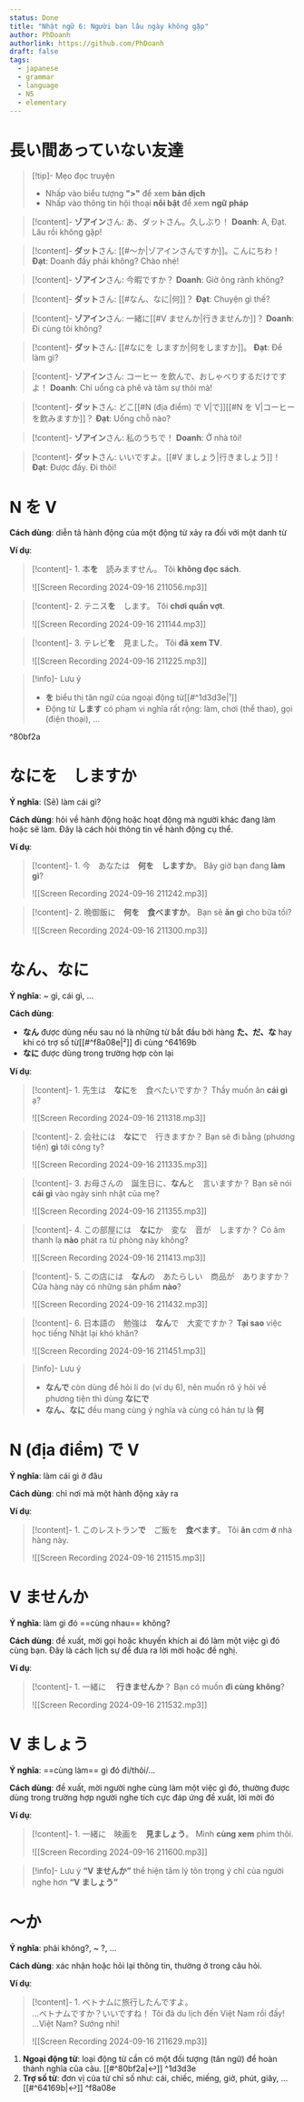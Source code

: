 ```yaml
---
status: Done
title: "Nhật ngữ 6: Người bạn lâu ngày không gặp"
author: PhDoanh
authorlink: https://github.com/PhDoanh
draft: false
tags:
  - japanese
  - grammar
  - language
  - N5
  - elementary
---
```

# 長い間あっていない友達
> [!tip]- Mẹo đọc truyện
> - Nhấp vào biểu tượng **">"** để xem **bản dịch**
> - Nhấp vào thông tin hội thoại **nổi bật** để xem **ngữ pháp**

> [!content]- **ゾアイン**さん: あ、ダットさん。久しぶり！
> **Doanh**: A, Đạt. Lâu rồi không gặp!

> [!content]- **ダット**さん:  [[#～か|ゾアインさんですか]]。こんにちわ！
> **Đạt**: Doanh đấy phải không? Chào nhé!

> [!content]- **ゾアイン**さん: 今暇ですか？
> **Doanh**: Giờ ông rảnh không?

> [!content]- **ダット**さん: [[#なん、なに|何]]？
> **Đạt**: Chuyện gì thế? 

> [!content]- **ゾアイン**さん: 一緒に[[#V ませんか|行きませんか]]？
> **Doanh**: Đi cùng tôi không?

> [!content]- **ダット**さん: [[#なにを しますか|何をしますか]]。
> **Đạt**: Để làm gì?

> [!content]- **ゾアイン**さん: コーヒー を飲んで、おしゃべりするだけですよ！
> **Doanh**: Chỉ uống cà phê và tâm sự thôi mà! 

> [!content]- **ダット**さん: どこ[[#N (địa điểm) で V|で]][[#N を V|コーヒー を飲みますか]]？
> **Đạt**: Uống chỗ nào?

> [!content]- **ゾアイン**さん: 私のうちで！
> **Doanh**: Ở nhà tôi! 

> [!content]- **ダット**さん: いいですよ。[[#V ましょう|行きましょう]]！
> **Đạt**: Được đấy. Đi thôi!

# N を V
**Cách dùng**: diễn tả hành động của một động từ xảy ra đối với một danh từ

**Ví dụ**:
> [!content]- 1\. 本**を**　読みますせん。
> Tôi **không đọc sách**.
> 
> ![[Screen Recording 2024-09-16 211056.mp3]]

> [!content]- 2\. テニス**を**　します。
> Tôi **chơi quần vợt**.
> 
> ![[Screen Recording 2024-09-16 211144.mp3]]

> [!content]- 3\. テレビ**を**　見ました。
> Tôi **đã xem TV**.
> 
> ![[Screen Recording 2024-09-16 211225.mp3]]

> [!info]- Lưu ý
> - **を** biểu thị tân ngữ của ngoại động từ[[#^1d3d3e|¹]] 
> - Động từ **します** có phạm vi nghĩa rất rộng: làm, chơi (thể thao), gọi (điện thoại), ...  

^80bf2a

# なにを　しますか
**Ý nghĩa**: (Sẽ) làm cái gì?

**Cách dùng**: hỏi về hành động hoặc hoạt động mà người khác đang làm hoặc sẽ làm. Đây là cách hỏi thông tin về hành động cụ thể.

**Ví dụ**:
> [!content]- 1\. 今　あなたは　**何を　しますか**。
> Bây giờ bạn đang **làm gì**?
> 
> ![[Screen Recording 2024-09-16 211242.mp3]]

> [!content]- 2\. 晩御飯に　**何を　食べますか**。
> Bạn sẽ **ăn gì** cho bữa tối?
> 
> ![[Screen Recording 2024-09-16 211300.mp3]]

# なん、なに
**Ý nghĩa**: ~ gì, cái gì, ...

**Cách dùng**:
- **なん** được dùng nếu sau nó là những từ bắt đầu bởi hàng **た、だ、な** hay khi có trợ số từ[[#^f8a08e|²]] đi cùng ^64169b
- **なに** được dùng trong trường hợp còn lại

**Ví dụ**:
> [!content]- 1\. 先生は　**なに**を　食べたいですか？
> Thầy muốn ăn **cái gì** ạ?
> 
> ![[Screen Recording 2024-09-16 211318.mp3]]

> [!content]- 2\. 会社には　**なに**で　行きますか？
> Bạn sẽ đi bằng (phương tiện) **gì** tới công ty?
> 
> ![[Screen Recording 2024-09-16 211335.mp3]]

> [!content]- 3\. お母さんの　誕生日に、**なん**と　言いますか？
> Bạn sẽ nói **cái gì** vào ngày sinh nhật của mẹ?
> 
> ![[Screen Recording 2024-09-16 211355.mp3]]

> [!content]- 4\. この部屋には　**なに**か　変な　音が　しますか？
> Có âm thanh lạ **nào** phát ra từ phòng này không?
> 
> ![[Screen Recording 2024-09-16 211413.mp3]]

> [!content]- 5\. この店には　**なん**の　あたらしい　商品が　ありますか？
> Cửa hàng này có những sản phẩm **nào**?
> 
> ![[Screen Recording 2024-09-16 211432.mp3]]

> [!content]- 6\. 日本語の　勉強は　**なん**で　大変ですか？
> **Tại sao** việc học tiếng Nhật lại khó khăn?
> 
> ![[Screen Recording 2024-09-16 211451.mp3]]

> [!info]- Lưu ý
> - **なんで** còn dùng để hỏi lí do (ví dụ 6), nên muốn rõ ý hỏi về phương tiện thì dùng **なにで**
> - **なん、なに** đều mang cùng ý nghĩa và cùng có hán tự là **何**

# N (địa điểm) で V
**Ý nghĩa**: làm cái gì ở đâu

**Cách dùng**: chỉ nơi mà một hành động xảy ra

**Ví dụ**:
> [!content]- 1\. このレストラン**で**　ご飯を　**食べます**。
> Tôi **ăn** cơm **ở** nhà hàng này.
> 
> ![[Screen Recording 2024-09-16 211515.mp3]]

# V ませんか
**Ý nghĩa**: làm gì đó ==cùng nhau== không?

**Cách dùng**: đề xuất, mời gọi hoặc khuyến khích ai đó làm một việc gì đó cùng bạn. Đây là cách lịch sự để đưa ra lời mời hoặc đề nghị.

**Ví dụ**:
> [!content]- 1\. 一緒に　 **行きませんか**？
> Bạn có muốn **đi cùng không**?
> 
> ![[Screen Recording 2024-09-16 211532.mp3]]

# V ましょう
**Ý nghĩa**: ==cùng làm== gì đó đi/thôi/... 

**Cách dùng**: đề xuất, mời người nghe cùng làm một việc gì đó, thường được dùng trong trường hợp người nghe tích cực đáp ứng đề xuất, lời mời đó

**Ví dụ**:
> [!content]- 1\. 一緒に　映画を　**見ましょう**。
> Mình **cùng xem** phim thôi.
> 
> ![[Screen Recording 2024-09-16 211600.mp3]]

> [!info]- Lưu ý
> **“V ませんか”** thể hiện tâm lý tôn trọng ý chí của người nghe hơn **“V ましょう”**

# ～か
**Ý nghĩa**: phải không?, ~ ?, ...

**Cách dùng**: xác nhận hoặc hỏi lại thông tin, thường ở trong câu hỏi.

**Ví dụ**:
> [!content]- 1\. ベトナムに旅行したんですよ。<br>…ベトナムですか？いいですね！
> Tôi đã du lịch đến Việt Nam rồi đấy!
> ...Việt Nam? Sướng nhỉ!
> 
> ![[Screen Recording 2024-09-16 211629.mp3]]

1. **Ngoại động từ**: loại động từ cần có một đối tượng (tân ngữ) để hoàn thành nghĩa của câu. [[#^80bf2a|↩️]] ^1d3d3e
2. **Trợ số từ**: đơn vị của từ chỉ số như: cái, chiếc, miếng, giờ, phút, giây, ... [[#^64169b|↩️]] ^f8a08e
